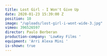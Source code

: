 ```yaml
---
title: Lost Girl - I Won't Give Up
date: 2020-01-23 15:39:00 Z
position: 10
image: "/uploads/lost-girl-i-wont-wide-3.jpg"
vimeo: 396526597
director: Paulo Berberan
production-company: 'LowKey Films '
equipment: 'Arri Alexa Mini '
is-shown: true
---
```


